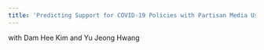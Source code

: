 ```yaml
---
title: 'Predicting Support for COVID-19 Policies with Partisan Media Use and Negative Emotion: Evidence from the U.S. and South Korea'
---
```


with Dam Hee Kim and Yu Jeong Hwang 

